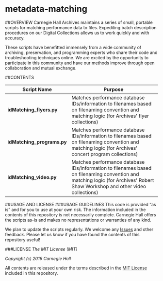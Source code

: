 # metadata-matching

##OVERVIEW
Carnegie Hall Archives maintains a series of small, portable scripts for matching performance data to files. Expediting batch description procedures on our Digital Collections allows us to work quickly and with accuracy.

These scripts have benefitted immensely from a wide community of archiving, preservation, and programming experts who share their code and troubleshooting techniques online. We are excited by the opportunity to participate in this community and have our methods improve through open collaboration and mutual exchange.

##CONTENTS

| Script Name         | Purpose           |
| ------------- |-------------|
| **idMatching_flyers.py**     | Matches performance database IDs/information to filenames based on filenaming convention and matching logic (for Archives' flyer collections) |
|**idMatching_programs.py**      | Matches performance database IDs/information to filenames based on filenaming convention and matching logic (for Archives' concert program collections) |
|**idMatching_video.py** | Matches performance database IDs/information to filenames based on filenaming convention and matching logic (for Archives' Robert Shaw Workshop and other video collections) |


##USAGE AND LICENSE
###USAGE GUIDELINES
This code is provided “as is” and for you to use at your own risk. The information included in the contents of this repository is not necessarily complete. Carnegie Hall offers the scripts as-is and makes no representations or warranties of any kind.

We plan to update the scripts regularly. We welcome any [Issues](https://github.com/CarnegieHall/metadata-matching/issues) and other feedback. Please let us know if you have found the contents of this repository useful!

###LICENSE
_The MIT License (MIT)_

_Copyright (c) 2016 Carnegie Hall_

All contents are released under the terms described in the [MIT License](https://github.com/CarnegieHall/metadata-matching/blob/master/LICENSE) included in this repository.
